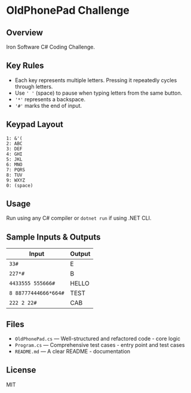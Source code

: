 # OldPhonePad Challenge

## Overview

Iron Software C# Coding Challenge.

## Key Rules

- Each key represents multiple letters. Pressing it repeatedly cycles through letters.
- Use `' '` (space) to pause when typing letters from the same button.
- `'*'` represents a backspace.
- `'#'` marks the end of input.

## Keypad Layout

```
1: &'(  
2: ABC  
3: DEF  
4: GHI  
5: JKL  
6: MNO  
7: PQRS  
8: TUV  
9: WXYZ  
0: (space)
```

## Usage

Run using any C# compiler or `dotnet run` if using .NET CLI.

## Sample Inputs & Outputs

| Input | Output |
|-------|--------|
| `33#` | E |
| `227*#` | B |
| `4433555 555666#` | HELLO |
| `8 88777444666*664#` | TEST |
| `222 2 22#` | CAB |

## Files

- `OldPhonePad.cs` — Well-structured and refactored code - core logic
- `Program.cs` — Comprehensive test cases - entry point and test cases
- `README.md` — A clear README - documentation

## License

MIT
